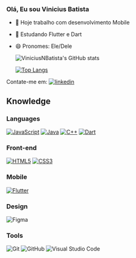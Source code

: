 ### Olá, Eu sou Vinicius Batista




- 🔭 Hoje trabalho com desenvolvimento Mobile
- 🌱 Estudando Flutter e Dart
- 😄 Pronomes: Ele/Dele



  ![ViniciusNBatista's GitHub stats](https://github-readme-stats.vercel.app/api?username=ViniciusNBatista&count_private=true&show_icons=true&theme=tokyonight)
  
  [![Top Langs](https://github-readme-stats.vercel.app/api/top-langs/?username=ViniciusNBatista&theme=tokyonight)](https://github.com/ViniciusNBatista/github-readme-stats)
  
  
  
Contate-me em: [![linkedin](https://img.shields.io/static/v1?label=&message=LinkedIn&color=0077B5&style=flat&logo=linkedin)](https://www.linkedin.com/in/ana-clara-batista-09942a191/)
<br /> 

## Knowledge

### Languages<br />
[![JavaScript](https://img.shields.io/badge/JavaScript-0e8f46?style=for-the-badge&logo=javascript&logoColor=black)](https://github.com/ViniciusNBatista/)
[![Java](https://img.shields.io/badge/Java-F7DF1E?style=for-the-badge&logo=javascript&logoColor=black)](https://github.com/ViniciusNBatista/)
[![C++](https://img.shields.io/badge/c++-%2300599C.svg?style=for-the-badge&logo=c%2B%2B&logoColor=white)](https://github.com/ViniciusNBatista)
[![Dart](https://img.shields.io/badge/Dart-0175C2?style=for-the-badge&logo=dart&logoColor=white)](https://github.com/ViniciusNBatista/)

### Front-end<br />
[![HTML5](https://img.shields.io/badge/HTML5-E34F26?style=for-the-badge&logo=html5&logoColor=white)](https://github.com/ViniciusNBatista/)
[![CSS3](https://img.shields.io/badge/CSS3-1572B6?style=for-the-badge&logo=css3&logoColor=white)](https://github.com/ViniciusNBatista/)
                                                                                                                                                                                                                                                                                                                                                                                                                               
### Mobile<br />
[![Flutter](https://img.shields.io/badge/Flutter-02569B?style=for-the-badge&logo=flutter&logoColor=white)](https://github.com/ViniciusNBatista)    


### Design<br />
![Figma](https://img.shields.io/badge/figma-%23F24E1E.svg?style=for-the-badge&logo=figma&logoColor=white)

### Tools<br />
![Git](https://img.shields.io/badge/git-%23F05033.svg?style=for-the-badge&logo=git&logoColor=white)
![GitHub](https://img.shields.io/badge/github-%23121011.svg?style=for-the-badge&logo=github&logoColor=white)
![Visual Studio Code](https://img.shields.io/badge/Visual%20Studio%20Code-0078d7.svg?style=for-the-badge&logo=visual-studio-code&logoColor=white)



 
